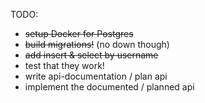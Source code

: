 TODO:

- ~~setup Docker for Postgres~~
- ~~build migrations!~~ (no down though)
- ~~add insert & select by username~~
- test that they work!
- write api-documentation / plan api
- implement the documented / planned api
